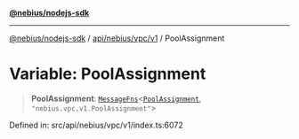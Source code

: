 [**@nebius/nodejs-sdk**](../../../../../README.md)

***

[@nebius/nodejs-sdk](../../../../../README.md) / [api/nebius/vpc/v1](../README.md) / PoolAssignment

# Variable: PoolAssignment

> **PoolAssignment**: [`MessageFns`](../../../../../runtime/protos/core/interfaces/MessageFns.md)\<[`PoolAssignment`](../interfaces/PoolAssignment.md), `"nebius.vpc.v1.PoolAssignment"`\>

Defined in: src/api/nebius/vpc/v1/index.ts:6072
